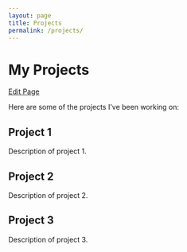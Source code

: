 ```yaml
---
layout: page
title: Projects
permalink: /projects/
---
```


<div class="page-header">
  <h1>My Projects</h1>
  <a href="https://github.com/wangyunai/YunWang-Blog/edit/main/projects.md" class="admin-only">Edit Page</a>
</div>

Here are some of the projects I've been working on:

## Project 1

Description of project 1.

## Project 2

Description of project 2.

## Project 3

Description of project 3. 
